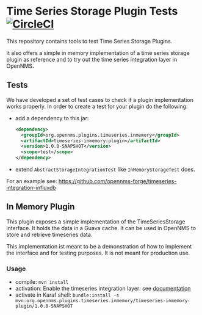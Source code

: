 # Time Series Storage Plugin Tests [![CircleCI](https://circleci.com/gh/OpenNMS/opennms-tss-plugin-tests.svg?style=svg)](https://circleci.com/gh/OpenNMS/opennms-tss-plugin-tests)

This repository contains tools to test Time Series Storage Plugins.

It also offers a simple in memory implementation of a time series storage plugin as reference and to try out the time series integration layer in OpenNMS.

## Tests
We have developed a set of test cases to check if a plugin implementation works properly.
In order to create a test for your plugin do the following:
* add a dependency to this jar:
  
  ```xml
  <dependency>
    <groupId>org.opennms.plugins.timeseries.inmemory</groupId>
    <artifactId>timeseries-inmemory-plugin</artifactId>
    <version>1.0.0-SNAPSHOT</version>
    <scope>test</scope>
  </dependency>
  ```
* extend `AbstractStorageIntegrationTest` like `InMemoryStorageTest` does.

For an example see: https://github.com/opennms-forge/timeseries-integration-influxdb

## In Memory Plugin
This plugin exposes a simple implementation of the TimeSeriesStorage interface.
It holds the data in a Guava cache.
It can be used in OpenNMS to store and retrieve timeseries data.

This implementation ist meant to be a demonstration of how to implement the interface and for testing purposes.
It is not meant for production use.

### Usage
* compile: ``mvn install``
* activation: Enable the timeseries integration layer: see [documentation](https://docs.opennms.org/opennms/releases/26.1.0/guide-admin/guide-admin.html#ga-opennms-operation-timeseries)
* activate in Karaf shell: ``bundle:install -s mvn:org.opennms.plugins.timeseries.inmemory/timeseries-inmemory-plugin/1.0.0-SNAPSHOT``

  
 




